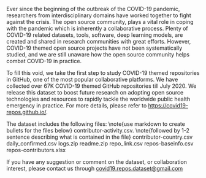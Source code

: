 Ever since the beginning of the outbreak of the COVID-19 pandemic, researchers from interdisciplinary domains have worked together to fight against the crisis. The open source community, plays a vital role in coping with the pandemic which is inherently a collaborative process. Plenty of COVID-19 related datasets, tools, software, deep learning models, are created and shared in research communities with great efforts. However, COVID-19 themed open source projects have not been systematically studied, and we are still unaware how the open source community helps combat COVID-19 in practice. 

To fill this void, we take the first step to study COVID-19 themed repositories in GitHub, one of the most popular collaborative platforms. We have collected over 67K COVID-19 themed GitHub repositories till July 2020. We release this dataset to boost future research on adopting open source technologies and resources to rapidly tackle the worldwide public health emergency in practice. For more details, please refer to https://covid19-repos.github.io/. 

The dataset includes the following files: 
\note{use markdown to create bullets for the files below}
contributor-activity.csv. \note{followed by 1-2 sentence describing what is contained in the file}
contributor-country.csv
daily_confirmed.csv
logs.zip
readme.zip
repo_link.csv
repos-baseinfo.csv
repos-contributors.xlsx

If you have any suggestion or comment on the dataset, or collaboration interest, please contact us through covid19.repos.dataset@gmail.com
